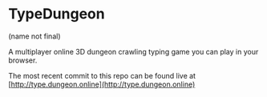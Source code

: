 # TypeDungeon
(name not final)


A multiplayer online 3D dungeon crawling typing game you can play in your browser.

The most recent commit to this repo can be found live at [http://type.dungeon.online](http://type.dungeon.online)
